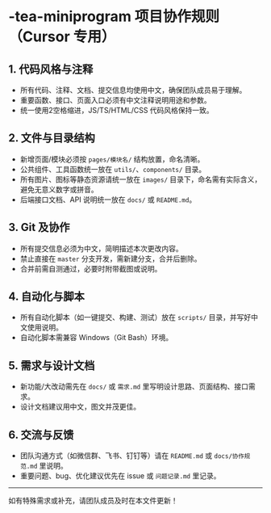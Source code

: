 # -tea-miniprogram 项目协作规则（Cursor 专用）

## 1. 代码风格与注释
- 所有代码、注释、文档、提交信息均使用中文，确保团队成员易于理解。
- 重要函数、接口、页面入口必须有中文注释说明用途和参数。
- 统一使用2空格缩进，JS/TS/HTML/CSS 代码风格保持一致。

## 2. 文件与目录结构
- 新增页面/模块必须按 `pages/模块名/` 结构放置，命名清晰。
- 公共组件、工具函数统一放在 `utils/`、`components/` 目录。
- 所有图片、图标等静态资源请统一放在 `images/` 目录下，命名需有实际含义，避免无意义数字或拼音。
- 后端接口文档、API 说明统一放在 `docs/` 或 `README.md`。

## 3. Git 及协作
- 所有提交信息必须为中文，简明描述本次更改内容。
- 禁止直接在 `master` 分支开发，需新建分支，合并后删除。
- 合并前需自测通过，必要时附带截图或说明。

## 4. 自动化与脚本
- 所有自动化脚本（如一键提交、构建、测试）放在 `scripts/` 目录，并写好中文使用说明。
- 自动化脚本需兼容 Windows（Git Bash）环境。

## 5. 需求与设计文档
- 新功能/大改动需先在 `docs/` 或 `需求.md` 里写明设计思路、页面结构、接口需求。
- 设计文档建议用中文，图文并茂更佳。

## 6. 交流与反馈
- 团队沟通方式（如微信群、飞书、钉钉等）请在 `README.md` 或 `docs/协作规范.md` 里说明。
- 重要问题、bug、优化建议优先在 issue 或 `问题记录.md` 里记录。

---

如有特殊需求或补充，请团队成员及时在本文件更新！ 